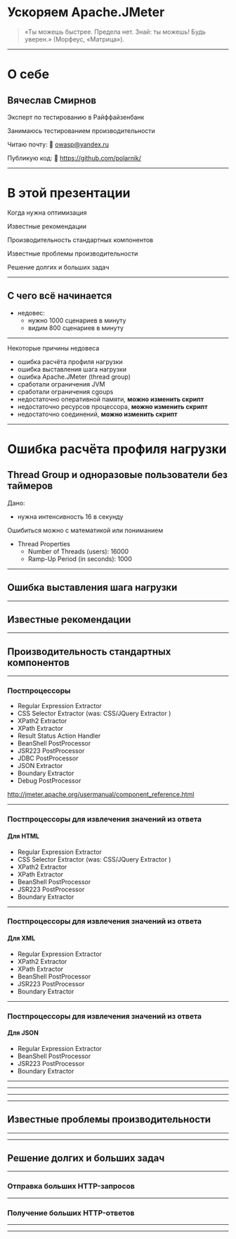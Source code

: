<!-- $size: 16:9 -->
<!-- prerender: true -->

<link rel="stylesheet" href="custom.css">

# Ускоряем Apache.JMeter


> «Ты можешь быстрее. Предела нет. Знай: ты можешь! Будь уверен.»
(Морфеус, «Матрица»).


---
<!-- page_number: true -->
# О себе

## Вячеслав Смирнов

Эксперт по тестированию в Райффайзенбанк

Занимаюсь тестированием производительности

Читаю почту:
:email: owasp@yandex.ru

Публикую код:
:link: https://github.com/polarnik/


---
<!-- footer: Ускоряем Apache.JMeter -->

# В этой презентации

Когда нужна оптимизация

Известные рекомендации

Производительность стандартных компонентов

Известные проблемы производительности

Решение долгих и больших задач


---

<!-- footer: Ускоряем Apache.JMeter -->

## С чего всё начинается

* недовес:
	* нужно 1000 сценариев в минуту
	* видим 800 сценариев в минуту



---
<!-- footer: Ускоряем Apache.JMeter -->

Некоторые причины недовеса

* ошибка расчёта профиля нагрузки
* ошибка выставления шага нагрузки
* ошибка Apache.JMeter (thread group)
* сработали ограничения JVM
* сработали ограничения cgoups
* недостаточно оперативной памяти, **можно изменить скрипт**
* недостаточно ресурсов процессора, **можно изменить скрипт**
* недостаточно соединений, **можно изменить скрипт**


---
<!-- footer: Ускоряем Apache.JMeter -->

# Ошибка расчёта профиля нагрузки

## Thread Group и одноразовые пользователи без таймеров

Дано:
* нужна интенсивность 16 в секунду

Ошибиться можно с математикой или пониманием

* Thread Properties
	* Number of Threads (users): 16000
	* Ramp-Up Period (in seconds): 1000


---
<!-- footer: Ускоряем Apache.JMeter -->

## Ошибка выставления шага нагрузки



---
<!-- footer: Ускоряем Apache.JMeter -->

## Известные рекомендации



---
<!-- footer: Ускоряем Apache.JMeter -->

## Производительность стандартных компонентов


---
<!-- footer: Ускоряем Apache.JMeter / Производительность стандартных компонентов-->

### Постпроцессоры

* Regular Expression Extractor
* CSS Selector Extractor (was: CSS/JQuery Extractor ) 
* XPath2 Extractor
* XPath Extractor
* Result Status Action Handler
* BeanShell PostProcessor
* JSR223 PostProcessor
* JDBC PostProcessor
* JSON Extractor
* Boundary Extractor
* Debug PostProcessor

http://jmeter.apache.org/usermanual/component_reference.html


---
<!-- footer: Ускоряем Apache.JMeter / Производительность стандартных компонентов-->

### Постпроцессоры для извлечения значений из ответа

#### Для HTML

* Regular Expression Extractor
* CSS Selector Extractor (was: CSS/JQuery Extractor )
* XPath2 Extractor
* XPath Extractor
* BeanShell PostProcessor
* JSR223 PostProcessor
* Boundary Extractor

---
<!-- footer: Ускоряем Apache.JMeter / Производительность стандартных компонентов-->

### Постпроцессоры для извлечения значений из ответа

#### Для XML

* Regular Expression Extractor
* XPath2 Extractor
* XPath Extractor
* BeanShell PostProcessor
* JSR223 PostProcessor
* Boundary Extractor

---
<!-- footer: Ускоряем Apache.JMeter / Производительность стандартных компонентов-->

### Постпроцессоры для извлечения значений из ответа

#### Для JSON

* Regular Expression Extractor
* BeanShell PostProcessor
* JSR223 PostProcessor
* Boundary Extractor

---
<!-- footer: Ускоряем Apache.JMeter / Производительность стандартных компонентов-->

---
<!-- footer: Ускоряем Apache.JMeter / Производительность стандартных компонентов-->

---
<!-- footer: Ускоряем Apache.JMeter / Производительность стандартных компонентов-->

---
<!-- footer: Ускоряем Apache.JMeter -->


## Известные проблемы производительности
---


<!-- footer: Ускоряем Apache.JMeter / Известные проблемы производительности -->


---
<!-- footer: Ускоряем Apache.JMeter -->

## Решение долгих и больших задач

---
<!-- footer: Ускоряем Apache.JMeter / Решение долгих и больших задач -->

### Отправка больших HTTP-запросов

---
<!-- footer: Ускоряем Apache.JMeter / Решение долгих и больших задач -->

### Получение больших HTTP-ответов

---
<!-- footer: Ускоряем Apache.JMeter / Решение долгих и больших задач -->


---
